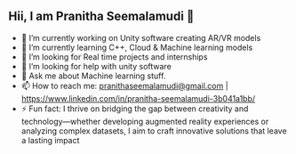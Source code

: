 ## Hii, I am Pranitha Seemalamudi 👋


- 🔭 I’m currently working on Unity software creating AR/VR models
- 🌱 I’m currently learning C++, Cloud & Machine learning models
- 👯 I’m looking for Real time projects and internships 
- 🤔 I’m looking for help with unity software
- 💬 Ask me about Machine learning stuff.
- 📫 How to reach me: pranithaseemalamudi@gmail.com | https://www.linkedin.com/in/pranitha-seemalamudi-3b041a1bb/ 
- ⚡ Fun fact: I thrive on bridging the gap between creativity and technology—whether developing augmented reality experiences or analyzing complex datasets, I aim to craft innovative solutions that leave a lasting impact

